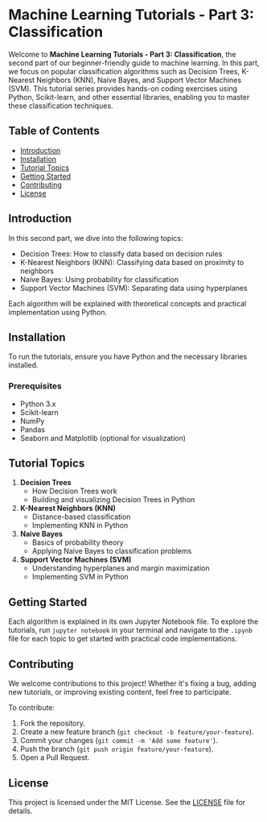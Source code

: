 # Machine Learning Tutorials - Part 3: Classification

Welcome to **Machine Learning Tutorials - Part 3: Classification**, the second part of our beginner-friendly guide to machine learning. In this part, we focus on popular classification algorithms such as Decision Trees, K-Nearest Neighbors (KNN), Naive Bayes, and Support Vector Machines (SVM). This tutorial series provides hands-on coding exercises using Python, Scikit-learn, and other essential libraries, enabling you to master these classification techniques.

## Table of Contents
- [Introduction](#introduction)
- [Installation](#installation)
- [Tutorial Topics](#tutorial-topics)
- [Getting Started](#getting-started)
- [Contributing](#contributing)
- [License](#license)

## Introduction
In this second part, we dive into the following topics:
- Decision Trees: How to classify data based on decision rules
- K-Nearest Neighbors (KNN): Classifying data based on proximity to neighbors
- Naive Bayes: Using probability for classification
- Support Vector Machines (SVM): Separating data using hyperplanes

Each algorithm will be explained with theoretical concepts and practical implementation using Python.

## Installation
To run the tutorials, ensure you have Python and the necessary libraries installed.

### Prerequisites
- Python 3.x
- Scikit-learn
- NumPy
- Pandas
- Seaborn and Matplotlib (optional for visualization)

## Tutorial Topics
1. **Decision Trees**
   - How Decision Trees work
   - Building and visualizing Decision Trees in Python
2. **K-Nearest Neighbors (KNN)**
   - Distance-based classification
   - Implementing KNN in Python
3. **Naive Bayes**
   - Basics of probability theory
   - Applying Naive Bayes to classification problems
4. **Support Vector Machines (SVM)**
   - Understanding hyperplanes and margin maximization
   - Implementing SVM in Python

## Getting Started
Each algorithm is explained in its own Jupyter Notebook file. To explore the tutorials, run `jupyter notebook` in your terminal and navigate to the `.ipynb` file for each topic to get started with practical code implementations.

## Contributing
We welcome contributions to this project! Whether it's fixing a bug, adding new tutorials, or improving existing content, feel free to participate.

To contribute:
1. Fork the repository.
2. Create a new feature branch (`git checkout -b feature/your-feature`).
3. Commit your changes (`git commit -m 'Add some feature'`).
4. Push the branch (`git push origin feature/your-feature`).
5. Open a Pull Request.

## License
This project is licensed under the MIT License. See the [LICENSE](LICENSE) file for details.
